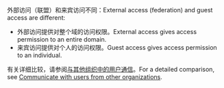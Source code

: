 <span data-ttu-id="989f2-101">外部访问（联盟）和来宾访问不同：</span><span class="sxs-lookup"><span data-stu-id="989f2-101">External access (federation) and guest access are different:</span></span>

- <span data-ttu-id="989f2-102">外部访问提供对整个域的访问权限。</span><span class="sxs-lookup"><span data-stu-id="989f2-102">External access gives access permission to an entire domain.</span></span>
- <span data-ttu-id="989f2-103">来宾访问提供对个人的访问权限。</span><span class="sxs-lookup"><span data-stu-id="989f2-103">Guest access gives access permission to an individual.</span></span> 


<span data-ttu-id="989f2-104">有关详细比较，请参阅[与其他组织中的用户通信](../communicate-with-users-from-other-organizations.md)。</span><span class="sxs-lookup"><span data-stu-id="989f2-104">For a detailed comparison, see [Communicate with users from other organizations](../communicate-with-users-from-other-organizations.md).</span></span>
